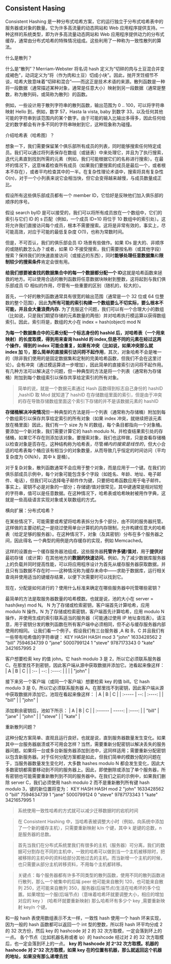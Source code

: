 ## Consistent Hasing

Consistent Hashing 是一种分布式哈希方案，它的运行独立于分布式哈希表中的服务器或对象的数量。它为许多高流量的动态网站和 Web 应用程序提供支持。一种这样的系统类型，即为许多高流量动态网站和 Web 应用程序提供动力的分布式缓存，通常由分布式哈希的特殊情况组成。这些利用了一种称为一致性散列的算法。

什么是散列？

什么是“散列”？Merriam-Webster 将名词 hash 定义为“切碎的肉与土豆混合并变成褐色”，动词定义为“将（作为肉和土豆）切成小块”。因此，抛开烹饪细节不谈，哈希大致意味着“切碎和混合”——而这正是技术术语的来源。散列函数是一种将一段数据（通常描述某种对象，通常是任意大小）映射到另一段数据（通常是整数，称为散列码，或简称为散列）的函数。

例如，一些设计用于散列字符串的散列函数，输出范围为 0 .. 100，可以将字符串映射 Hello 到，例如，数字 57，Hasta la vista, baby 到数字 33，以及任何其他可能的字符串到该范围内的某个数字。由于可能的输入比输出多得多，因此任何给定的数字都会有许多不同的字符串映射到它，这种现象称为碰撞。

介绍哈希表（哈希图）？

想象一下，我们需要保留某个俱乐部所有成员的列表，同时能够搜索任何特定成员。我们可以通过将列表保存在数组（或链表）中来处理它，并且为了执行搜索，迭代元素直到找到所需的元素（例如，我们可能根据它们的名称进行搜索）。在最坏的情况下，这意味着检查所有成员（如果我们要搜索的成员是最后一个，或者根本不存在），或者平均检查其中的一半。在复杂性理论术语中，搜索将具有复杂性 O(n)，对于一个小列表来说它会相当快，但它会变得越来越慢，与成员数量成正比。

假设所有这些俱乐部成员都有一个 member ID，它恰好是反映他们加入俱乐部的顺序的序号。

假设 search byID 是可以接受的，我们可以将所有成员放在一个数组中，它们的索引与它们 ID 的 s 匹配（例如，一个成员 ID=10 将位于 10 数组中的索引处）。这将允许我们直接访问每个成员，根本不需要搜索。这将是非常有效的，事实上，尽可能高效，对应于可能的最低复杂度 O(1)，也称为常数时间。

但是，不可否认，我们的俱乐部会员 ID 场景有些做作。如果 IDs 是大的、非顺序的或随机数怎么办？或者，如果 ID 不接受搜索，我们需要按名称（或其他字段）搜索？保持我们的快速直接访问（或接近的东西），同时**能够处理任意数据集**和**限制较少的搜索条件**肯定会很有用。

**给我们想要被查找的数据集合中的每一个数据都分配一个 ID**这就是哈希函数来拯救的地方。可以使用合适的散列函数将任意数据块映射到整数，这将起到与我们俱乐部成员 ID 相似的作用，尽管有一些重要的区别（随机的，较大的）。

首先，一个好的散列函数通常具有很宽的输出范围（通常是一个 32 位或 64 位整数的整个范围），因此**为所有可能的索引构建一个数组要么不切实际，要么根本不可能，并且会大量浪费内存.** 为了克服这个问题，我们可以有一个合理大小的数组（比如说，只是我们期望存储的元素数量的两倍）并对哈希执行模运算以获得数组索引。因此，索引将是，数组的大小在 index = hash(object) mod N

**为每一个数据集合中的元素分配一个标志身份的 hashId 后，对哈希表（一个用来映射）的长度取模，得到用来查询 hashId 的 index,但是不同的元素在经过这两个操作，得到的 index 可能会重复，如果有冲突（比如说，如果冲突那么就 index 加 1），那么简单的直接索引访问将不起作用**，其次，对象哈希不会是唯一的（除非我们使用的是固定数据集和定制的完美哈希函数，但我们不会在这里讨论）。会有冲突（通过模运算进一步增加），因此简单的直接索引访问将不起作用。有几种方法可以解决这个问题，但一种典型的方法是将一个列表（通常称为存储桶）附加到每个数组索引以保存共享给定索引的所有对象。

> 简单的说，就是一个数据元素通过 Hash 函数得到标志自己身份的 hashID ,hashID 取 Mod 就知道了 hashID 在存储数组里面的索引，但是由于冲突的存在导致存储数组里面这个索引下存储的并不是该数据元素的 hashID

**存储桶解决冲突情况**但一种典型的方法是将一个列表（通常称为存储桶）附加到每个数组索引以保存共享给定索引的所有对象（如果 index 冲突，就继续把该元素放在桶里面）因此，我们有一个 size 为 N 的数组，每个条目都指向一个对象桶。要添加一个新对象，我们需要计算它的 hash modulo N，并检查结果索引处的存储桶，如果它不存在则添加该对象。要搜索对象，我们也这样做，只是查看存储桶以检查对象是否存在。这种结构称为哈希表，尽管*桶内的搜索是线性的*，但大小合适的哈希表每个桶应该有相当少的对象数量，从而导致几乎恒定的时间访问（平均复杂度为 O(N/k)，其中 k 是桶）。

对于复杂对象，散列函数通常不会应用于整个对象，而是应用于一个键。在我们的俱乐部成员示例中，每个对象可能包含多个字段（如姓名、年龄、地址、电子邮件、电话），但我们可以选择电子邮件作为键，只要把哈希函数应用于电子邮件。事实上，密钥不必是对象的一部分；存储键/值对很常见，其中键通常是相对较短的字符串，值可以是任意数据。在这种情况下，哈希表或哈希映射被用作字典，这就是一些高级语言实现对象或关联数组的方式。

横向扩展：分布式哈希？

在某些情况下，可能需要或希望将哈希表拆分为多个部分，由不同的服务器托管。这样做的主要动机之一是绕过使用单台计算机的内存限制，允许构建任意大的哈希表（给定足够的服务器）。在这种情况下，对象（及其密钥）分布在多个服务器之间，因此得名
一个典型的用例是内存缓存的实现，例如 Memcached。

这样的设置由一个缓存服务器池组成，这些服务器**托管许多键/值对**，用于**提供对**最初存储（或计算）在其他地方的**数据的快速访问**。例如，为了减少数据库服务器上的负载并同时提高性能，可以将应用程序设计为首先从缓存服务器获取数据，并且只有当数据不存在时——这种情况称为缓存未命中——求助于数据库，运行相关查询并使用适当的键缓存结果，以便下次需要时可以找到它。

现在，分配是如何进行的？使用什么标准来确定在哪些服务器中托管哪些密钥？

最简单的方法是取服务器数量的哈希模数。也就是说，池的大小在 server = hash(key) mod N。 N 为了存储或检索密钥，客户端首先计算哈希，应用 modulo N 操作。N 为了存储或检索密钥，客户端首先计算哈希，应用 modulo N 操作，并使用生成的索引联系适当的服务器（可能通过使用 IP 地址查找表）。请注意，用于密钥分发的散列函数在所有客户端中必须相同，但不必与缓存服务器内部使用的相同。
让我们看一个例子。假设我们有三台服务器 ,A 和 B，C 并且我们有一些带有哈希值的字符串键：
KEY HASH HASH mod 3
"john" 1633428562 2
"bill" 7594634739 0
"jane" 5000799124 1
"steve" 9787173343 0
"kate" 3421657995 2

客户想要检索 key 的值 john。它 hash modulo 3 是 2，所以它必须联系服务器 C。在那里找不到密钥，因此客户端从源中获取数据并添加它。池看起来像这样：
| A | B | C |
| :-- | --: | :----: |
| | | "john" |

接下来另一个客户端（或同一个客户端）想要检索 key 的值 bill。它 hash modulo 3 是 0，所以它必须联系服务器 A。在那里找不到密钥，因此客户端从源中获取数据并添加它。池现在看起来像这样：
| A | B | C |
| :----- | --: | :----: |
| "bill" | | "john" |

添加剩余密钥后，池如下所示：
| A | B | C |
| :------ | -----: | :----: |
| "bill" | "jane" | "john" |
| "steve" | | "kate" |

重新散列问题？

这种分配方案简单、直观且运行良好。也就是说，直到服务器数量发生变化。如果其中一台服务器崩溃或不可用会怎样？当然，需要重新分配密钥以解决丢失的服务器问题。如果将一台或多台新服务器添加到池中，这同样适用；需要重新分配密钥以包含新服务器。对于任何分配方案都是如此，但我们简单的模数分配的问题在于，当服务器数量发生变化时，大多数 hashes modulo N 都会发生变化，因此大多数密钥都需要移动到不同的服务器上。因此，即使删除或添加了单个服务器，所有密钥也可能需要重新散列到不同的服务器中。在我们之前的示例中，如果我们删除 server C，我们必须使用 hash modulo 2 而不是重新散列所有键 hash modulo 3，键的新位置将变为：
KEY HASH HASH mod 2
"john" 1633428562 0
"bill" 7594634739 1
"jane" 5000799124 0
"steve" 9787173343 1
"kate" 3421657995 1

> 系统使用一致性哈希的方式就可以减少迁移数据时的宕机时间

> 在 Consistent Hashing 中，当哈希表被调整大小时（例如，向系统中添加了一个新的缓存主机），只需要重新映射 k/n 个键，其中 k 是键的总数，n 是服务器的总数。

> 首先当我们在分布式系统里我们有很多的主机（服务器）可分离，我们的数据可分割存在不同的主机中，一致的哈希可以做到当一个主机被移除时，把被移除的主机中的资料给部分其他过去的主机。而当新增一个主机的时候，也只需要从部分主机转移资料，不用每个主机都转移。

> 关键点：每个服务器都有许多不同类型的散列函数，使用不同的散列函数进行散列，那么一个被集中的后端 peer 他可能来自散列 120，也可能来自散列 250，还可能来自散列 350，服务器(后端节点)生活在哈希环的多个位置。如果增加一个服(后端节点)（意味着哈希环就要调整大小，相应的增加对应的 key ） (哈希环就要重新映射) 那么哈希环有多少个 key ,需要重新映射 key/n 个键。

和一般 hash 表使用数组表示不太一样，一致性 hash 使用一个 hash 环来实现，因为一般的 hash 函数都可以返回一个 int 型的整数，所以将 hash 环平均分成 2 的 32 次方份，然后 key 的 hashcode 对 2 的 32 次方取模，一定会落到环上的一点。 各个节点（比如机器名称或者 ip）的 hashcode 经过对 2 的 32 次方取模后，也一定会落到环上的一点。
**key 的 hashcode 对 2^32 次方取模。机器的 hashcode 对 2^32 次方取模，如果 key 在的位置有机器，那么就返回这个机器的地址，如果没有那么递增去找**
